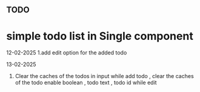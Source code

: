 ## TODO

# simple todo list in Single component

12-02-2025
1.add edit option for the added todo

13-02-2025
1. Clear the caches of the todos in input while add todo , 
    clear the caches of the todo enable boolean , todo text , todo id while edit
